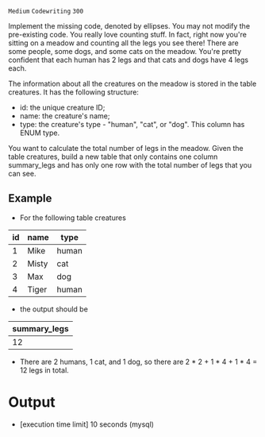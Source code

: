 `Medium`	`Codewriting` 	`300`

Implement the missing code, denoted by ellipses. You may not modify the pre-existing code.
You really love counting stuff. In fact, right now you're sitting on a meadow and counting all the legs you see there! There are some people, some dogs, and some cats on the meadow. You're pretty confident that each human has 2 legs and that cats and dogs have 4 legs each.

The information about all the creatures on the meadow is stored in the table creatures. It has the following structure:

- id: the unique creature ID;
- name: the creature's name;
- type: the creature's type - "human", "cat", or "dog". This column has ENUM type.

You want to calculate the total number of legs in the meadow. Given the table creatures, build a new table that only contains one column summary_legs and has only one row with the total number of legs that you can see.

## Example

- For the following table creatures 

| id  | name  | type  |
|-----|-------|-------|
| 1   | Mike  | human |
| 2   | Misty | cat   |
| 3   | Max   | dog   |
| 4   | Tiger | human |

- the output should be

| summary_legs |
|--------------|
| 12           |

- There are 2 humans, 1 cat, and 1 dog, so there are 2 * 2 + 1 * 4 + 1 * 4 = 12 legs in total.

# Output
- [execution time limit] 10 seconds (mysql)

